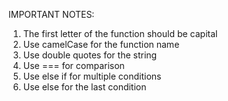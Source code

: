 IMPORTANT NOTES:

1. The first letter of the function should be capital
2. Use camelCase for the function name
3. Use double quotes for the string
4. Use === for comparison
5. Use else if for multiple conditions
6. Use else for the last condition
